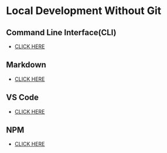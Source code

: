 # Local Development Without Git

## Command Line Interface(CLI)

- [CLICK HERE](./cli/README.md)

## Markdown

- [CLICK HERE](./markdown/README.md)

## VS Code

- [CLICK HERE](./vscode/README.md)

## NPM

- [CLICK HERE](./npm/README.md)
